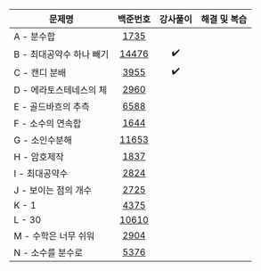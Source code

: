|문제명|백준번호|강사풀이|해결 및 복습|
|------|:------:|:------:|:------:|
|A - 분수합|[1735](https://www.acmicpc.net/problem/1735)|||
|B - 최대공약수 하나 빼기|[14476](https://www.acmicpc.net/problem/14476)|:heavy_check_mark:||
|C - 캔디 분배|[3955](https://www.acmicpc.net/problem/3955)|:heavy_check_mark:||
|D - 에라토스테네스의 체|[2960](https://www.acmicpc.net/problem/2960)|||
|E - 골드바흐의 추측|[6588](https://www.acmicpc.net/problem/6588)|||
|F - 소수의 연속합|[1644](https://www.acmicpc.net/problem/1644)|||
|G - 소인수분해|[11653](https://www.acmicpc.net/problem/11653)|||
|H - 암호제작|[1837](https://www.acmicpc.net/problem/1837)||
|I - 최대공약수|[2824](https://www.acmicpc.net/problem/2824)|||
|J - 보이는 점의 개수|[2725](https://www.acmicpc.net/problem/2725)|||
|K - 1|[4375](https://www.acmicpc.net/problem/4375)|||
|L - 30|[10610](https://www.acmicpc.net/problem/10610)|||
|M - 수학은 너무 쉬워|[2904](https://www.acmicpc.net/problem/2904)|||
|N - 소수를 분수로|[5376](https://www.acmicpc.net/problem/5376)|||
